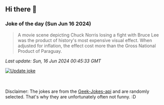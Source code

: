 ## Hi there 👋

### Joke of the day (Sun Jun 16 2024)
<!-- joke -->
>A movie scene depicting Chuck Norris losing a fight with Bruce Lee was the product of history's most expensive visual effect. When adjusted for inflation, the effect cost more than the Gross National Product of Paraguay.
<!-- /joke -->

*Last update: Sun, 16 Jun 2024 00:45:33 GMT*

[![Update joke](https://github.com/nclskfm/nclskfm/actions/workflows/joke.yml/badge.svg)](https://github.com/nclskfm/nclskfm/actions/workflows/joke.yml)

<br><br>
Disclaimer: The jokes are from the [Geek-Jokes-api](https://github.com/sameerkumar18/geek-joke-api) and are randomly selected. That's why they are unfortunately often not funny. :D
